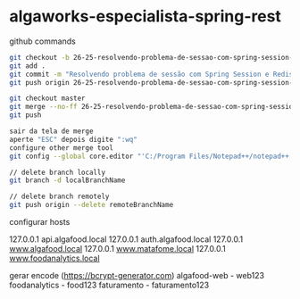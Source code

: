 # algaworks-especialista-spring-rest

github commands

```bash
git checkout -b 26-25-resolvendo-problema-de-sessao-com-spring-session-e-redis
git add .
git commit -m "Resolvendo problema de sessão com Spring Session e Redis"
git push origin 26-25-resolvendo-problema-de-sessao-com-spring-session-e-redis

git checkout master
git merge --no-ff 26-25-resolvendo-problema-de-sessao-com-spring-session-e-redis
git push

sair da tela de merge
aperte "ESC" depois digite ":wq"
configure other merge tool
git config --global core.editor "'C:/Program Files/Notepad++/notepad++.exe' -multiInst -notabbar -nosession -noPlugin"

// delete branch locally
git branch -d localBranchName

// delete branch remotely
git push origin --delete remoteBranchName
```

configurar hosts

127.0.0.1       api.algafood.local
127.0.0.1       auth.algafood.local
127.0.0.1       www.algafood.local
127.0.0.1       www.matafome.local
127.0.0.1       www.foodanalytics.local

gerar encode (https://bcrypt-generator.com)
algafood-web - web123
foodanalytics - food123
faturamento - faturamento123